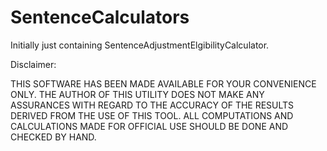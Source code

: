 # SentenceCalculators
Initially just containing SentenceAdjustmentElgibilityCalculator.

Disclaimer:

THIS SOFTWARE HAS BEEN MADE AVAILABLE FOR YOUR CONVENIENCE ONLY. THE AUTHOR OF THIS UTILITY DOES NOT MAKE ANY ASSURANCES WITH REGARD TO THE ACCURACY OF THE RESULTS DERIVED FROM THE USE OF THIS TOOL. ALL COMPUTATIONS AND CALCULATIONS MADE FOR OFFICIAL USE SHOULD BE DONE AND CHECKED BY HAND.
